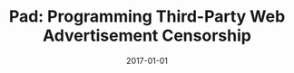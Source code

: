 ---
title: "Pad: Programming Third-Party Web Advertisement Censorship"
date: 2017-01-01
venue: "Proceedings of the 32nd IEEE/ACM International Conference on Automated Software Engineering, ASE 2017, Urbana, IL, USA, October 30 - November 03, 2017"
paperurl: https://doi.org/10.1109/ASE.2017.8115637
authors: "Weihang Wang, Yonghwi Kwon, Yunhui Zheng, Yousra Aafer, I Luk Kim, WenChuan Lee, Yingqi Liu, Weijie Meng, Xiangyu Zhang and Patrick Eugster"
awards: ""
---